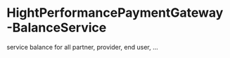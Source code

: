 # HightPerformancePaymentGateway-BalanceService
service balance for all partner, provider, end user, ...
